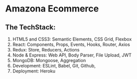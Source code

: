# Amazona Ecommerce

## The TechStack:

1. HTML5 and CSS3: Semantic Elements, CSS Grid, Flexbox
2. React: Components, Props, Events, Hooks, Router, Axios
3. Redux: Store, Reducers, Actions
4. Node & Express: Web API, Body Parser, File Upload, JWT
5. MongoDB: Mongoose, Aggregation
6. Development: ESLint, Babel, Git, Github, 
7. Deployment: Heroku


